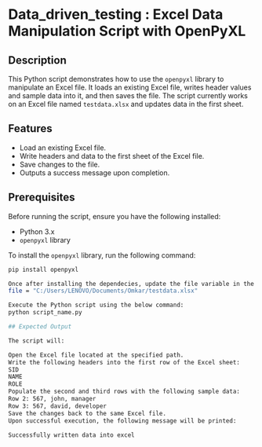 # Data_driven_testing : Excel Data Manipulation Script with OpenPyXL

## Description

This Python script demonstrates how to use the `openpyxl` library to manipulate an Excel file. It loads an existing Excel file, writes header values and sample data into it, and then saves the file. The script currently works on an Excel file named `testdata.xlsx` and updates data in the first sheet.

## Features

- Load an existing Excel file.
- Write headers and data to the first sheet of the Excel file.
- Save changes to the file.
- Outputs a success message upon completion.

## Prerequisites

Before running the script, ensure you have the following installed:

- Python 3.x
- `openpyxl` library

To install the `openpyxl` library, run the following command:

```bash
pip install openpyxl

Once after installing the dependecies, update the file variable in the script to point to the correct location of the testdata.xlsx file on your machine.
file = "C:/Users/LENOVO/Documents/Omkar/testdata.xlsx"

Execute the Python script using the below command:
python script_name.py

## Expected Output

The script will:

Open the Excel file located at the specified path.
Write the following headers into the first row of the Excel sheet:
SID
NAME
ROLE
Populate the second and third rows with the following sample data:
Row 2: 567, john, manager
Row 3: 567, david, developer
Save the changes back to the same Excel file.
Upon successful execution, the following message will be printed:

Successfully written data into excel
